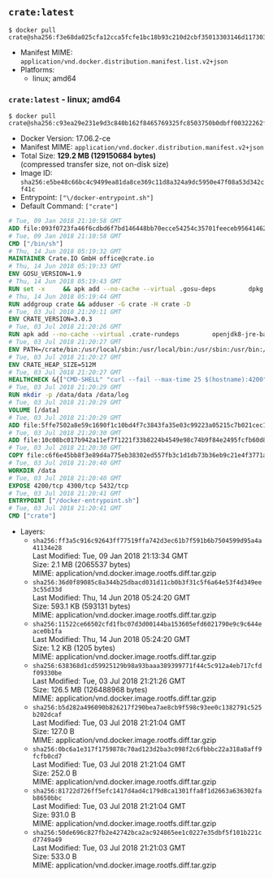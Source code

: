 ## `crate:latest`

```console
$ docker pull crate@sha256:f3e68da025cfa12cca5fcfe1bc18b93c210d2cbf35013303146d117303704b2d
```

-	Manifest MIME: `application/vnd.docker.distribution.manifest.list.v2+json`
-	Platforms:
	-	linux; amd64

### `crate:latest` - linux; amd64

```console
$ docker pull crate@sha256:c93ea29e231e9d3c840b162f8465769325fc8503750b0dbff00322262f050c1d
```

-	Docker Version: 17.06.2-ce
-	Manifest MIME: `application/vnd.docker.distribution.manifest.v2+json`
-	Total Size: **129.2 MB (129150684 bytes)**  
	(compressed transfer size, not on-disk size)
-	Image ID: `sha256:e5be48c66bc4c9499ea81da8ce369c11d8a324a9dc5950e47f08a53d342cf41c`
-	Entrypoint: `["\/docker-entrypoint.sh"]`
-	Default Command: `["crate"]`

```dockerfile
# Tue, 09 Jan 2018 21:10:58 GMT
ADD file:093f0723fa46f6cdbd6f7bd146448bb70ecce54254c35701feeceb956414622f in / 
# Tue, 09 Jan 2018 21:10:58 GMT
CMD ["/bin/sh"]
# Thu, 14 Jun 2018 05:19:32 GMT
MAINTAINER Crate.IO GmbH office@crate.io
# Thu, 14 Jun 2018 05:19:33 GMT
ENV GOSU_VERSION=1.9
# Thu, 14 Jun 2018 05:19:43 GMT
RUN set -x     && apk add --no-cache --virtual .gosu-deps         dpkg         gnupg         curl     && export ARCH=$(echo $(dpkg --print-architecture) | cut -d"-" -f3)     && curl -o /usr/local/bin/gosu -fSL "https://github.com/tianon/gosu/releases/download/$GOSU_VERSION/gosu-$ARCH"     && curl -o /usr/local/bin/gosu.asc -fSL "https://github.com/tianon/gosu/releases/download/$GOSU_VERSION/gosu-$ARCH.asc"     && export GNUPGHOME="$(mktemp -d)"     && gpg --keyserver hkp://keyserver.ubuntu.com:80 --recv-keys B42F6819007F00F88E364FD4036A9C25BF357DD4     && gpg --batch --verify /usr/local/bin/gosu.asc /usr/local/bin/gosu     && rm -rf "$GNUPGHOME" /usr/local/bin/gosu.asc     && chmod +x /usr/local/bin/gosu     && gosu nobody true     && apk del .gosu-deps
# Thu, 14 Jun 2018 05:19:44 GMT
RUN addgroup crate && adduser -G crate -H crate -D
# Tue, 03 Jul 2018 21:20:11 GMT
ENV CRATE_VERSION=3.0.3
# Tue, 03 Jul 2018 21:20:26 GMT
RUN apk add --no-cache --virtual .crate-rundeps         openjdk8-jre-base         python3         openssl         curl     && apk add --no-cache --virtual .build-deps         gnupg         tar     && curl -fSL -O https://cdn.crate.io/downloads/releases/crate-$CRATE_VERSION.tar.gz     && curl -fSL -O https://cdn.crate.io/downloads/releases/crate-$CRATE_VERSION.tar.gz.asc     && export GNUPGHOME="$(mktemp -d)"     && gpg --keyserver hkp://keyserver.ubuntu.com:80 --recv-keys 90C23FC6585BC0717F8FBFC37FAAE51A06F6EAEB     && gpg --batch --verify crate-$CRATE_VERSION.tar.gz.asc crate-$CRATE_VERSION.tar.gz     && rm -rf "$GNUPGHOME" crate-$CRATE_VERSION.tar.gz.asc     && mkdir /crate     && tar -xf crate-$CRATE_VERSION.tar.gz -C /crate --strip-components=1     && rm crate-$CRATE_VERSION.tar.gz     && ln -s /usr/bin/python3 /usr/bin/python     && apk del .build-deps
# Tue, 03 Jul 2018 21:20:27 GMT
ENV PATH=/crate/bin:/usr/local/sbin:/usr/local/bin:/usr/sbin:/usr/bin:/sbin:/bin
# Tue, 03 Jul 2018 21:20:27 GMT
ENV CRATE_HEAP_SIZE=512M
# Tue, 03 Jul 2018 21:20:27 GMT
HEALTHCHECK &{["CMD-SHELL" "curl --fail --max-time 25 $(hostname):4200"] "30s" "30s" "0s" '\x00'}
# Tue, 03 Jul 2018 21:20:29 GMT
RUN mkdir -p /data/data /data/log
# Tue, 03 Jul 2018 21:20:29 GMT
VOLUME [/data]
# Tue, 03 Jul 2018 21:20:29 GMT
ADD file:5ffe7502a8e59c1690f1c10bd4f7c3843fa35e03c99223a05215c7b021cec1a1 in /crate/config/crate.yml 
# Tue, 03 Jul 2018 21:20:30 GMT
ADD file:10c08bc017b942a11ef7f1221f33b8224b4549e98c74b9f84e2495fcfb60d8ce in /crate/config/log4j2.properties 
# Tue, 03 Jul 2018 21:20:30 GMT
COPY file:c6f6e45bb8f3e89d4a775eb38302ed557fb3c1d1db73b36eb9c21e4f3771a555 in /docker-entrypoint.sh 
# Tue, 03 Jul 2018 21:20:40 GMT
WORKDIR /data
# Tue, 03 Jul 2018 21:20:40 GMT
EXPOSE 4200/tcp 4300/tcp 5432/tcp
# Tue, 03 Jul 2018 21:20:41 GMT
ENTRYPOINT ["/docker-entrypoint.sh"]
# Tue, 03 Jul 2018 21:20:41 GMT
CMD ["crate"]
```

-	Layers:
	-	`sha256:ff3a5c916c92643ff77519ffa742d3ec61b7f591b6b7504599d95a4a41134e28`  
		Last Modified: Tue, 09 Jan 2018 21:13:34 GMT  
		Size: 2.1 MB (2065537 bytes)  
		MIME: application/vnd.docker.image.rootfs.diff.tar.gzip
	-	`sha256:36d0f89085c8a344b25dbacd031d11cb0b3f31c5f6a64e53f4d349ee3c55d33d`  
		Last Modified: Thu, 14 Jun 2018 05:24:20 GMT  
		Size: 593.1 KB (593131 bytes)  
		MIME: application/vnd.docker.image.rootfs.diff.tar.gzip
	-	`sha256:11522ce66502cfd1fbc07d3d00144ba153605efd6021790e9c9c644eace0b1fa`  
		Last Modified: Thu, 14 Jun 2018 05:24:20 GMT  
		Size: 1.2 KB (1205 bytes)  
		MIME: application/vnd.docker.image.rootfs.diff.tar.gzip
	-	`sha256:638368d1cd59925129b98a93baaa389399771f44c5c912a4eb717cfdf09330be`  
		Last Modified: Tue, 03 Jul 2018 21:21:26 GMT  
		Size: 126.5 MB (126488968 bytes)  
		MIME: application/vnd.docker.image.rootfs.diff.tar.gzip
	-	`sha256:b5d282a496090b826217f290bea7ae8cb9f598c93ee0c1382791c525b202dcaf`  
		Last Modified: Tue, 03 Jul 2018 21:21:04 GMT  
		Size: 127.0 B  
		MIME: application/vnd.docker.image.rootfs.diff.tar.gzip
	-	`sha256:0bc6a1e317f1759878c70ad123d2ba3c098f2c6fbbbc22a318a8aff9fcfb0cd7`  
		Last Modified: Tue, 03 Jul 2018 21:21:04 GMT  
		Size: 252.0 B  
		MIME: application/vnd.docker.image.rootfs.diff.tar.gzip
	-	`sha256:81722d726ff5efc1417d4ad4c179d8ca1301ffa8f1d2663a636302fab8650bbc`  
		Last Modified: Tue, 03 Jul 2018 21:21:04 GMT  
		Size: 931.0 B  
		MIME: application/vnd.docker.image.rootfs.diff.tar.gzip
	-	`sha256:50de696c827fb2e42742bca2ac924865ee1c0227e35dbf5f101b221cd7749a49`  
		Last Modified: Tue, 03 Jul 2018 21:21:03 GMT  
		Size: 533.0 B  
		MIME: application/vnd.docker.image.rootfs.diff.tar.gzip
